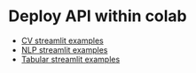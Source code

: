 # Deploy API within colab
* [CV streamlit examples](CV)
* [NLP streamlit examples](NLP)
* [Tabular streamlit examples](Tabular)